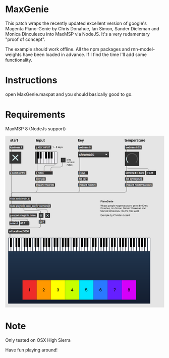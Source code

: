 # MaxGenie
This patch wraps the recently updated excellent version of google's Magenta Piano-Genie by Chris Donahue, Ian Simon, Sander Dieleman and Monica Dinculescu into MaxMSP via NodeJS. It's a very rudamentary "proof of concept".

The example should work offline. All the npm packages and rnn-model-weights have been loaded in advance.
If I find the time I'll add some functionality. 

# Instructions 
open MaxGenie.maxpat and you should basically good to go.

# Requirements
MaxMSP 8 (NodeJs support)

![MaxGenie](https://github.com/chrislos/MaxGenie/blob/master/max_genie.png)

# Note
Only tested on OSX High Sierra


Have fun playing around!






